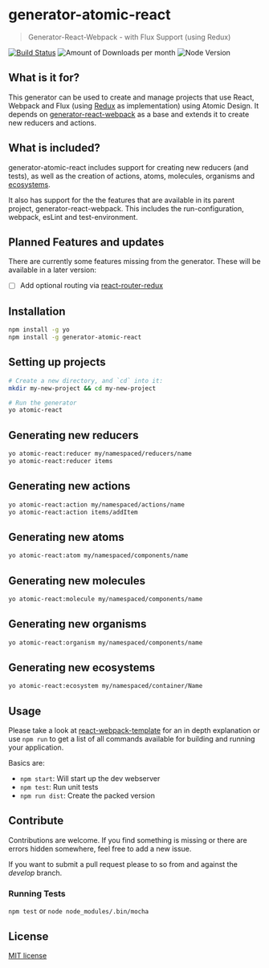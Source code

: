 # generator-atomic-react
> Generator-React-Webpack - with Flux Support (using Redux)

[![Build Status](https://travis-ci.org/ryayak1460/generator-atomic-react.svg?branch=master)](https://travis-ci.org/ryayak1460/generator-atomic-react) ![Amount of Downloads per month](https://img.shields.io/npm/dm/generator-atomic-react.svg "Amount of Downloads") ![Node Version](https://img.shields.io/node/v/generator-atomic-react.svg "Node Version")

## What is it for?
This generator can be used to create and manage projects that use React, Webpack and Flux (using [Redux](https://github.com/rackt/redux) as
implementation) using Atomic Design. It depends on [generator-react-webpack](https://github.com/newtriks/generator-react-webpack) as a base and extends it to create new reducers and actions.

## What is included?
generator-atomic-react includes support for creating new reducers (and tests), as well as the creation of actions, atoms,
molecules, organisms and
[ecosystems](https://medium.com/@yejodido/atomic-components-managing-dynamic-react-components-using-atomic-design-part-1-5f07451f261f#.n7oeo48cl).

It also has support for the the features that are available in its parent project, generator-react-webpack. This includes the run-configuration, webpack, esLint and test-environment.

## Planned Features and updates
There are currently some features missing from the generator. These will be available in a later version:

- [ ] Add optional routing via [react-router-redux](https://github.com/rackt/react-router-redux)

## Installation
```bash
npm install -g yo
npm install -g generator-atomic-react
```

## Setting up projects
```bash
# Create a new directory, and `cd` into it:
mkdir my-new-project && cd my-new-project

# Run the generator
yo atomic-react
```

## Generating new reducers
```bash
yo atomic-react:reducer my/namespaced/reducers/name
yo atomic-react:reducer items
```

## Generating new actions
```bash
yo atomic-react:action my/namespaced/actions/name
yo atomic-react:action items/addItem
```

## Generating new atoms
```bash
yo atomic-react:atom my/namespaced/components/name
```

## Generating new molecules
```bash
yo atomic-react:molecule my/namespaced/components/name
```

## Generating new organisms
```bash
yo atomic-react:organism my/namespaced/components/name
```

## Generating new ecosystems
```bash
yo atomic-react:ecosystem my/namespaced/container/Name
```

## Usage
Please take a look at [react-webpack-template](https://github.com/weblogixx/react-webpack-template) for an in depth explanation or use `npm run` to get a list of all commands available for building and running your application.

Basics are:
- `npm start`: Will start up the dev webserver
- `npm test`: Run unit tests
- `npm run dist`: Create the packed version

## Contribute
Contributions are welcome. If you find something is missing or there are errors hidden somewhere, feel free to add a new issue.

If you want to submit a pull request please to so from and against the *develop* branch.

### Running Tests
`npm test` or `node node_modules/.bin/mocha`

## License
[MIT license](http://opensource.org/licenses/MIT)
